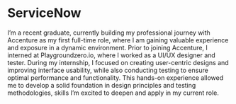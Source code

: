 # ServiceNow

I’m a recent graduate, currently building my professional journey with Accenture as my first full-time role, where I am gaining valuable experience and exposure in a dynamic environment. Prior to joining Accenture, I interned at Playgroundzero.io, where I worked as a UI/UX designer and tester. During my internship, I focused on creating user-centric designs and improving interface usability, while also conducting testing to ensure optimal performance and functionality. This hands-on experience allowed me to develop a solid foundation in design principles and testing methodologies, skills I’m excited to deepen and apply in my current role.
